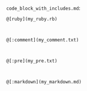 <!-- >>>>>> BEGIN GENERATED FILE (include): SOURCE test/include/templates/code_block_with_includes_code_block.md -->
<!-- >>>>>> BEGIN INCLUDED FILE (code_block): SOURCE test/include/includes/code_block_with_includes.md -->
```code_block_with_includes.md```:
```
@[ruby](my_ruby.rb)



@[:comment](my_comment.txt)



@[:pre](my_pre.txt)



@[:markdown](my_markdown.md)

```
<!-- <<<<<< END INCLUDED FILE (code_block): SOURCE test/include/includes/code_block_with_includes.md -->
<!-- <<<<<< END GENERATED FILE (include): SOURCE test/include/templates/code_block_with_includes_code_block.md -->
